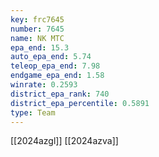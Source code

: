```yaml
---
key: frc7645
number: 7645
name: NK MTC
epa_end: 15.3
auto_epa_end: 5.74
teleop_epa_end: 7.98
endgame_epa_end: 1.58
winrate: 0.2593
district_epa_rank: 740
district_epa_percentile: 0.5891
type: Team
---
```

[[2024azgl]]
[[2024azva]]
